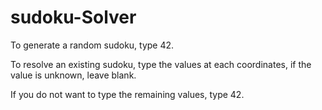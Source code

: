 # sudoku-Solver

To generate a random sudoku, type 42.

To resolve an existing sudoku, type the values at each coordinates, if the value is unknown, leave blank.

If you do not want to type the remaining values, type 42.
